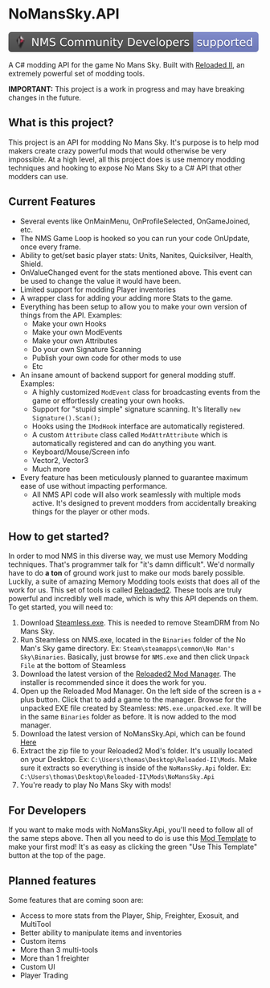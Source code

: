 # NoMansSky.API

[![Supported by the No Man's Sky Community Developers & Designers](https://raw.githubusercontent.com/NMSCD/About/master/badge/purple.svg)](https://github.com/NMSCD)

A C# modding API for the game No Mans Sky.
Built with [Reloaded II](https://github.com/Reloaded-Project), an extremely powerful set of modding tools.

**IMPORTANT:**
This project is a work in progress and may have breaking changes in the future.

## What is this project?
This project is an API for modding No Mans Sky. It's purpose is to help mod makers create crazy powerful mods that would otherwise be very impossible. At a high level, all this project does is use memory modding techniques and hooking to expose No Mans Sky to a C# API that other modders can use.

## Current Features
- Several events like OnMainMenu, OnProfileSelected, OnGameJoined, etc.
- The NMS Game Loop is hooked so you can run your code OnUpdate, once every frame.
- Ability to get/set basic player stats: Units, Nanites, Quicksilver, Health, Shield.
- OnValueChanged event for the stats mentioned above. This event can be used to change the value it would have been.
- Limited support for modding Player inventories
- A wrapper class for adding your adding more Stats to the game.
- Everything has been setup to allow you to make your own version of things from the API. Examples:
   - Make your own Hooks
   - Make your own ModEvents
   - Make your own Attributes
   - Do your own Signature Scanning
   - Publish your own code for other mods to use
   - Etc
- An insane amount of backend support for general modding stuff. Examples:
   - A highly customized ``ModEvent`` class for broadcasting events from the game or effortlessly creating your own hooks.
   - Support for "stupid simple" signature scanning. It's literally ``new Signature().Scan();``
   - Hooks using the ``IModHook`` interface are automatically registered.
   - A custom ``Attribute`` class called ``ModAttrAttribute`` which is automatically registered and can do anything you want.
   - Keyboard/Mouse/Screen info
   - Vector2, Vector3
   - Much more
- Every feature has been meticulously planned to guarantee maximum ease of use without impacting performance.
   - All NMS API code will also work seamlessly with multiple mods active. It's designed to prevent modders from accidentally breaking things for the player or other mods.

## How to get started?
In order to mod NMS in this diverse way, we must use Memory Modding techniques. That's programmer talk for "it's damn difficult". We'd normally have to do **a ton** of ground work just to make our mods barely possible. Luckily, a suite of amazing Memory Modding tools exists that does all of the work for us. This set of tools is called [Reloaded2](https://github.com/Reloaded-Project). These tools are truly powerful and incredibly well made, which is why this API depends on them. To get started, you will need to:

1. Download [Steamless.exe](https://github.com/atom0s/Steamless/releases/latest). This is needed to remove SteamDRM from No Mans Sky.
2. Run Steamless on NMS.exe, located in the ``Binaries`` folder of the No Man's Sky game directory. Ex: ``Steam\steamapps\common\No Man's Sky\Binaries``. Basically, just browse for ``NMS.exe`` and then click ``Unpack File`` at the bottom of Steamless
4. Download the latest version of the [Reloaded2 Mod Manager](https://github.com/Reloaded-Project/Reloaded-II/releases/latest). The installer is recommended since it does the work for you.
5. Open up the Reloaded Mod Manager. On the left side of the screen is a ``+`` plus button. Click that to add a game to the manager. Browse for the unpacked EXE file created by Steamless: ``NMS.exe.unpacked.exe``. It will be in the same ``Binaries`` folder as before. It is now added to the mod manager.
6. Download the latest version of NoMansSky.Api, which can be found [Here](https://github.com/gurrenm3/NoMansSky.Api/releases/latest)
7. Extract the zip file to your Reloaded2 Mod's folder. It's usually located on your Desktop. Ex: ``C:\Users\thomas\Desktop\Reloaded-II\Mods``. Make sure it extracts so everything is inside of the ``NoMansSky.Api`` folder. Ex: ``C:\Users\thomas\Desktop\Reloaded-II\Mods\NoMansSky.Api``
8. You're ready to play No Mans Sky with mods!

## For Developers
If you want to make mods with NoMansSky.Api, you'll need to follow all of the same steps above. Then all you need to do is use this [Mod Template](https://github.com/gurrenm3/NoMansSky.ModTemplate) to make your first mod! It's as easy as clicking the green "Use This Template" button at the top of the page.

## Planned features
Some features that are coming soon are:

- Access to more stats from the Player, Ship, Freighter, Exosuit, and MultiTool
- Better ability to manipulate items and inventories
- Custom items
- More than 3 multi-tools
- More than 1 freighter
- Custom UI
- Player Trading
